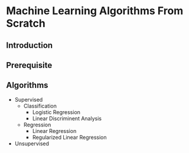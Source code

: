 # Machine Learning Algorithms From Scratch

## Introduction

## Prerequisite

## Algorithms
* Supervised
  * Classification 
      * Logistic Regression
      * Linear Discriminent Analysis
  * Regression
      * Linear Regression
      * Regularized Linear Regression
* Unsupervised
